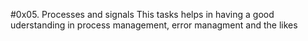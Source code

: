 #0x05. Processes and signals
This tasks helps in having a good uderstanding in
process management, error managment and the likes
